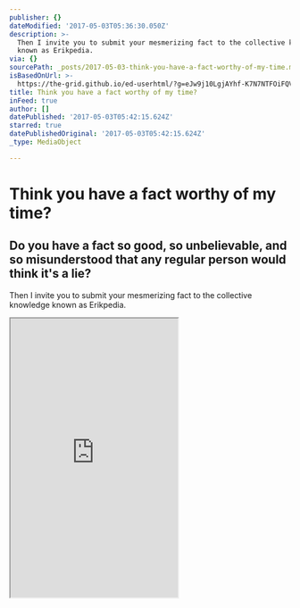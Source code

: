 ```yaml
---
publisher: {}
dateModified: '2017-05-03T05:36:30.050Z'
description: >-
  Then I invite you to submit your mesmerizing fact to the collective knowledge
  known as Erikpedia.
via: {}
sourcePath: _posts/2017-05-03-think-you-have-a-fact-worthy-of-my-time.md
isBasedOnUrl: >-
  https://the-grid.github.io/ed-userhtml/?g=eJw9j10LgjAYhf-K7N7NTFOiFQVFH95IUNhNTPe2jVqLOZP-ffZ5-RzOOZwzUifLNHi1rSiSzt3qISHcVDUWxogL4MpocjJW14QTIL3FdHXLs211mC-nLvKPLN9ETSTLmd_E4a5YJ6F6sGIXuL1T677cmnOa-nFO7graV80EdAmcA6fONoC8VnEnKUoGAfIkKCEdRXHQwXtWaSwHS1HHmlmhrj_LX_jmAzTODOPqKjDGI_I5NX4CNYJJhw
title: Think you have a fact worthy of my time?
inFeed: true
author: []
datePublished: '2017-05-03T05:42:15.624Z'
starred: true
datePublishedOriginal: '2017-05-03T05:42:15.624Z'
_type: MediaObject

---
```

# Think you have a fact worthy of my time?

## Do you have a fact so good, so unbelievable, and so misunderstood that any regular person would think it's a lie?

Then I invite you to submit your mesmerizing fact to the collective knowledge known as Erikpedia.

<iframe src="https://the-grid.github.io/ed-userhtml/?g=eJw9j10LgjAYhf-K7N7NTEkiDYOirxsRCruJ6V63UXMyZ9K_L4u6fA6Hh3MWsjZUgdOZKkbC2rabE8J01WGuNb8DrrQitTaqI4wAmWzSXZsd8-qy3qY2cK80OwR9IMqV24f-qdjPfPmkxcmzZyv3U5HrWxS5YUYeEoZRswRVAmPAYmt6QI4AyYWNUeh5yPlMKbVhYGL0ZkUNl82v8g8GyawYOTlqymTDMcYL8j2SvAABJkYp" height="500" style=""></iframe>